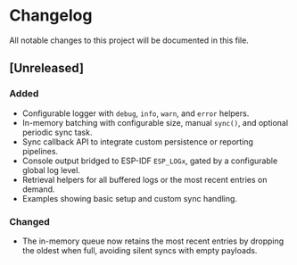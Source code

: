 # Changelog

All notable changes to this project will be documented in this file.

## [Unreleased]
### Added
- Configurable logger with `debug`, `info`, `warn`, and `error` helpers.
- In-memory batching with configurable size, manual `sync()`, and optional periodic sync task.
- Sync callback API to integrate custom persistence or reporting pipelines.
- Console output bridged to ESP-IDF `ESP_LOGx`, gated by a configurable global log level.
- Retrieval helpers for all buffered logs or the most recent entries on demand.
- Examples showing basic setup and custom sync handling.

### Changed
- The in-memory queue now retains the most recent entries by dropping the oldest when full, avoiding silent syncs with empty payloads.
